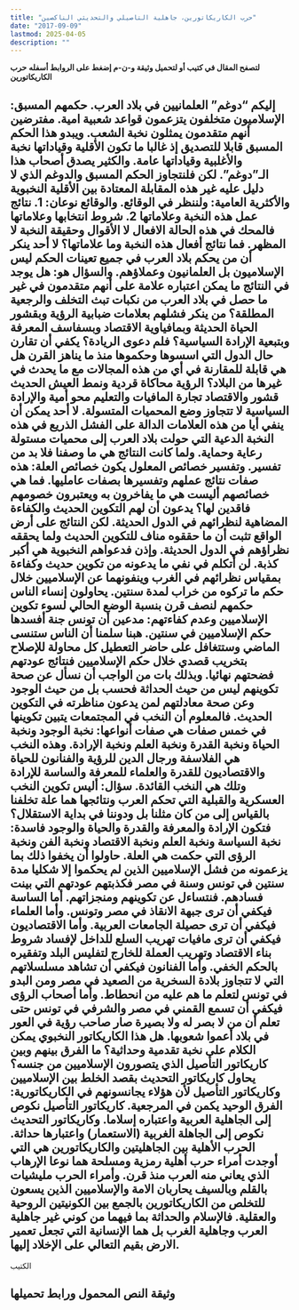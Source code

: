 ```yaml
---
title: "حرب الكاريكاتورين، جاهلية التاصيلي والتحديثي الناكصين"
date: "2017-09-09"
lastmod: 2025-04-05
description: ""
---
```

**لتصفح المقال في كتيب أو لتحميل وثيقة و-ن-م إضغط على الروابط أسفله** **حرب الكاريكاتورين**

## **إليكم “دوغم” العلمانيين في بلاد العرب. حكمهم المسبق: الإسلاميون متخلفون يتزعمون قواعد شعبية امية. مفترضين أنهم متقدمون يمثلون نخبة الشعب. ويبدو هذا الحكم المسبق قابلا للتصديق إذ غالبا ما تكون الأقلية وقياداتها نخبة والأغلبية وقياداتها عامة. والكثير يصدق أصحاب هذا الـ”دوغم”. لكن فلنتجاوز الحكم المسبق والدوغم الذي لا دليل عليه غير هذه المقابلة المعتادة بين الأقلية النخبوية والأكثرية العامية: ولننظر في الوقائع. والوقائع نوعان: 1. نتائج عمل هذه النخبة وعلاماتها 2. شروط انتخابها وعلاماتها فالمحك في هذه الحالة الافعال لا الأقوال وحقيقة النخبة لا المظهر. فما نتائج أفعال هذه النخبة وما علاماتها؟ لا أحد ينكر أن من يحكم بلاد العرب في جميع تعينات الحكم ليس الإسلاميون بل العلمانيون وعملاؤهم. والسؤال هو: هل يوجد في النتائج ما يمكن اعتباره علامة على أنهم متقدمون في غير ما حصل في بلاد العرب من نكبات تبث التخلف والرجعية المطلقة؟ من ينكر فشلهم بعلامات ضبابية الرؤية وبقشور الحياة الحديثة وبمافياوية الاقتصاد وبسفاسف المعرفة وبتبعية الإرادة السياسية؟ فلم دعوى الريادة؟ يكفي أن تقارن حال الدول التي اسسوها وحكموها منذ ما يناهز القرن هل هي قابلة للمقارنة في أي من هذه المجالات مع ما يحدث في غيرها من البلاد؟ الرؤية محاكاة قردية ونمط العيش الحديث قشور والاقتصاد تجارة المافيات والتعليم محو أمية والإرادة السياسية لا تتجاوز وضع المحميات المتسولة. لا أحد يمكن أن ينفي أيا من هذه العلامات الدالة على الفشل الذريع في هذه النخبة الدعية التي حولت بلاد العرب إلى محميات مستولة رعاية وحماية. ولما كانت النتائج هي ما وصفنا فلا بد من تفسير. وتفسير خصائص المعلول يكون خصائص العلة: هذه صفات نتائج عملهم وتفسيرها بصفات عامليها. فما هي خصائصهم أليست هي ما يفاخرون به ويعتبرون خصومهم فاقدين لها؟ يدعون أن لهم التكوين الحديث والكفاءة المضاهية لنظرائهم في الدول الحديثة. لكن النتائج على أرض الواقع تثبت أن ما حققوه مناف للتكوين الحديث ولما يحققه نظراؤهم في الدول الحديثة. وإذن فدعواهم النخبوية هي أكبر كذبة. لن أتكلم في نفي ما يدعونه من تكوين حديث وكفاءة بمقياس نظرائهم في الغرب وينفونهما عن الإسلاميين خلال حكم ما تركوه من خراب لمدة سنتين. يحاولون إنساء الناس حكمهم لنصف قرن بنسبة الوضع الحالي لسوء تكوين الإسلاميين وعدم كفاءتهم: مدعين أن تونس جنة أفسدها حكم الإسلاميين في سنتين. هبنا سلمنا أن الناس ستنسى الماضي وستتغافل على حاضر التعطيل كل محاولة للإصلاح بتخريب قصدي خلال حكم الإسلاميين فنتائج عودتهم فضحتهم نهائيا. وبذلك بات من الواجب أن نسأل عن صحة تكوينهم ليس من حيث الحداثة فحسب بل من حيث الوجود وعن صحة معادلتهم لمن يدعون مناظرته في التكوين الحديث. فالمعلوم أن النخب في المجتمعات يتبين تكوينها في خمس صفات هي صفات أنواعها: نخبة الوجود ونخبة الحياة ونخبة القدرة ونخبة العلم ونخبة الإرادة. وهذه النخب هي الفلاسفة ورجال الدين للرؤية والفنانون للحياة والاقتصاديون للقدرة والعلماء للمعرفة والساسة للإرادة وتلك هي النخب القائدة. سؤال: أليس تكوين النخب العسكرية والقبلية التي تحكم العرب ونتائجها هما علة تخلفنا بالقياس إلى من كان مثلنا بل ودوننا في بداية الاستقلال؟ فتكون الإرادة والمعرفة والقدرة والحياة والوجود فاسدة: نخبة السياسة ونخبة العلم ونخبة الاقتصاد ونخبة الفن ونخبة الرؤى التي حكمت هي العلة. حاولوا أن يخفوا ذلك بما يزعمونه من فشل الإسلاميين الذين لم يحكموا إلا شكليا مدة سنتين في تونس وسنة في مصر فكذبتهم عودتهم التي بينت فسادهم. فنتساءل عن تكوينهم ومنجزاتهم. أما الساسة فيكفي أن ترى جبهة الانقاذ في مصر وتونس. وأما العلماء فيكفي أن ترى حصيلة الجامعات العربية. وأما الاقتصاديون فيكفي أن ترى مافيات تهريب السلع للداخل لإفساد شروط بناء الاقتصاد وتهريب العملة للخارج لتفليس البلد وتفقيره بالحكم الخفي. وأما الفنانون فيكفي أن تشاهد مسلسلاتهم التي لا تتجاوز بلادة السخرية من الصعيد في مصر ومن البدو في تونس لتعلم ما هم عليه من انحطاط. وأما أصحاب الرؤى فيكفي أن تسمع القمني في مصر والشرفي في تونس حتى تعلم أن من لا بصر له ولا بصيرة صار صاحب رؤية في العور في بلاد أعموا شعوبها. هل هذا الكاريكاتور النخبوي يمكن الكلام على نخبة تقدمية وحداثية؟ ما الفرق بينهم وبين كاريكاتور التأصيل الذي يتصورون الإسلاميين من جنسه؟ يحاول كاريكاتور التحديث بقصد الخلط بين الإسلاميين وكاريكاتور التأصيل لأن هؤلاء يجانسونهم في الكاريكاتورية: الفرق الوحيد يكمن في المرجعية. كاريكاتور التأصيل نكوص إلى الجاهلية العربية واعتباره إسلاما. وكاريكاتور التحديث نكوص إلى الجاهلة الغربية (الاستعمار) واعتبارها حداثة. الحرب الأهلية بين الجاهليتين والكاريكاتورين هي التي أوجدت أمراء حرب أهلية رمزية ومسلحة هما نوعا الإرهاب الذي يعاني منه العرب منذ قرن. وأمراء الحرب مليشيات بالقلم وبالسيف يحاربان الامة والإسلاميين الذين يسعون للتخلص من الكاريكاتورين بالجمع بين الكونيتين الروحية والعقلية. فالإسلام والحداثة بما فيهما من كوني غير جاهلية العرب وجاهلية الغرب بل هما الإنسانية التي تجعل تعمير الارض بقيم التعالي على الإخلاد إليها.**

الكتيب

## وثيقة النص المحمول ورابط تحميلها

###
